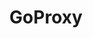 ---
codehost: https://github.com/https://github.com/goproxyio/goproxy
logohandle: goproxyio
sort: goproxy
title: GoProxy
website: https://goproxy.io/
---